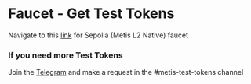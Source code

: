 # Faucet - Get Test Tokens

Navigate to this [link](https://faucet.metis.io) for Sepolia (Metis L2 Native) faucet

### If you need more Test Tokens <a href="#z98tmu8zem2" id="z98tmu8zem2"></a>

Join the [Telegram](https://t.me/metis\_dev) and make a request in the #metis-test-tokens channel

